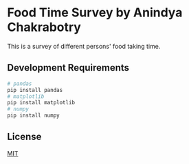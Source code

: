# Food Time Survey by Anindya Chakrabotry

This is a survey of different persons' food taking time.

## Development Requirements

```bash
# pandas
pip install pandas
# matplotlib
pip install matplotlib
# numpy
pip install numpy
```

## License

[MIT](https://choosealicense.com/licenses/mit/)
